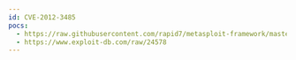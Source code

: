 ```yaml
---
id: CVE-2012-3485
pocs:
  - https://raw.githubusercontent.com/rapid7/metasploit-framework/master/modules/exploits/osx/local/setuid_tunnelblick.rb
  - https://www.exploit-db.com/raw/24578
---
```

